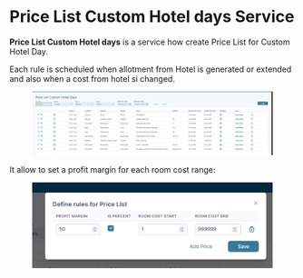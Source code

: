 # Price List Custom Hotel days Service

**Price List Custom Hotel days** is a service how create Price List for Custom Hotel Day.

Each rule is scheduled when allotment from Hotel is generated or extended and also when a cost from hotel si changed.

<figure><img src=".gitbook/assets/image (54).png" alt=""><figcaption></figcaption></figure>

It allow to set a profit margin for each room cost range:

<figure><img src=".gitbook/assets/image (55).png" alt=""><figcaption></figcaption></figure>
